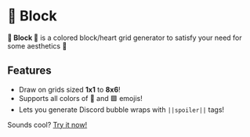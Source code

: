 # 💚 Block

**💚 Block 💚** is a colored block/heart grid generator to satisfy your
need for some aesthetics 🥰

## Features

* Draw on grids sized **1x1** to **8x6**!
* Supports all colors of 💚 and 🟩 emojis!
* Lets you generate Discord bubble wraps with `||spoiler||` tags!

Sounds cool? [Try it now!](https://dreamscached.github.io/block)